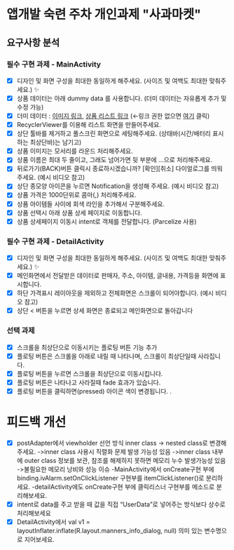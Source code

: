 # 앱개발 숙련 주차 개인과제 "사과마켓"

## 요구사항 분석

### 필수 구현 과제 - MainActivity
- [x]  디자인 및 화면 구성을 최대한 동일하게 해주세요. (사이즈 및 여백도 최대한 맞춰주세요.) ✨
- [x]  상품 데이터는 아래 dummy data 를 사용합니다. (더미 데이터는 자유롭게 추가 및 수정 가능)
- [x]  더미 데이터 : [이미지 링크](https://drive.google.com/file/d/1P5AnZI1N2AB7yNqwkgF-KxlUdDjkmrBu/view?usp=sharing),  [상품 리스트 링크](https://docs.google.com/spreadsheets/d/1m9VDxJ3Q7dLEjefnWBq4fCghtWIUFnpM/edit?usp=sharing&ouid=116688204055896164464&rtpof=true&sd=true)  (←링크 권한 없으면 [여기](https://drive.google.com/drive/folders/1ZYQIxmP8JAXpcxvQB3QekYZLYQiNlZqK?usp=sharing) 클릭)
- [x]  RecyclerViewer를 이용해 리스트 화면을 만들어주세요.
- [x]  상단 툴바를 제거하고 풀스크린 화면으로 세팅해주세요. 
(상태바(시간/배터리 표시하는 최상단바)는 남기고)
- [x]  상품 이미지는 모서리를 라운드 처리해주세요.
- [x]  상품 이름은 최대 두 줄이고, 그래도 넘어가면 뒷 부분에 …으로 처리해주세요.
- [x]  뒤로가기(BACK)버튼 클릭시 종료하시겠습니까? [확인][취소] 다이얼로그를 띄워주세요. (예시 비디오 참고)
- [x]  상단 종모양 아이콘을 누르면 Notification을 생성해 주세요. (예시 비디오 참고)
- [x]  상품 가격은 1000단위로 콤마(,) 처리해주세요.
- [x]  상품 아이템들 사이에 회색 라인을 추가해서 구분해주세요.
- [x]  상품 선택시 아래 상품 상세 페이지로 이동합니다.
- [x]  상품 상세페이지 이동시 intent로 객체를 전달합니다. (Parcelize 사용)

### 필수 구현 과제 - DetailActivity
- [x]  디자인 및 화면 구성을 최대한 동일하게 해주세요. (사이즈 및 여백도 최대한 맞춰주세요.) ✨
- [x]  메인화면에서 전달받은 데이터로 판매자, 주소, 아이템, 글내용, 가격등을 화면에 표시합니다.
- [x]  하단 가격표시 레이아웃을 제외하고 전체화면은 스크롤이 되어야합니다. (예시 비디오 참고)
- [x]  상단 < 버튼을 누르면 상세 화면은 종료되고 메인화면으로 돌아갑니다

### 선택 과제
- [x]  스크롤을 최상단으로 이동시키는 플로팅 버튼 기능 추가
- [x]  플로팅 버튼은 스크롤을 아래로 내릴 때 나타나며, 스크롤이 최상단일때 사라집니다.
- [x]  플로팅 버튼을 누르면 스크롤을 최상단으로 이동시킵니다.
- [x]  플로팅 버튼은 나타나고 사라질때 fade 효과가 있습니다.
- [x]  플로팅 버튼을 클릭하면(pressed) 아이콘 색이 변경됩니다. .

# 피드백 개선
- [x]  postAdapter에서 viewholder 선언 방식 inner class -> nested class로 변경해주세요.
->inner class 사용시 직렬화 문제 발생 가능성 있음
->inner class 내부에 outer class 정보를 보관, 참조를 해제하지 못하면 메모리 누수 발생가능성 있음
->불필요한 메모리 낭비와 성능 이슈
-MainActivity에서 onCreate구현 부에 binding.ivAlarm.setOnClickListener 구현부를 itemClickListener()로 분리하세요.
-detailActivity에도 onCreate구현 부에 클릭리스너 구현부를 메소드로 분리해보세요.
- [x]  intent로 data를 주고 받을 때 값을 직접 “UserData”로 넣어주는 방식보다 상수로 처리해보세요
- [x]  DetailActivity에서 val v1 = layoutInflater.inflate(R.layout.manners_info_dialog, null) 의미 있는 변수명으로 지어보세요.
